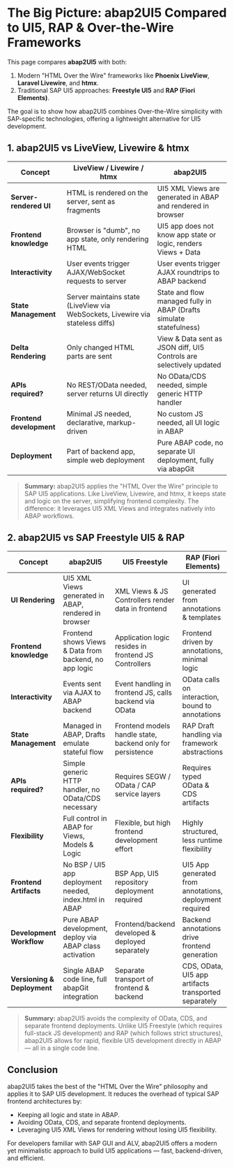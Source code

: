 # The Big Picture: abap2UI5 Compared to UI5, RAP & Over-the-Wire Frameworks

This page compares **abap2UI5** with both:
1. Modern "HTML Over the Wire" frameworks like **Phoenix LiveView**, **Laravel Livewire**, and **htmx**.
2. Traditional SAP UI5 approaches: **Freestyle UI5** and **RAP (Fiori Elements)**.

The goal is to show how abap2UI5 combines Over-the-Wire simplicity with SAP-specific technologies, offering a lightweight alternative for UI5 development.

## 1. abap2UI5 vs LiveView, Livewire & htmx

| Concept                   | LiveView / Livewire / htmx                             | abap2UI5                                                       |
|---------------------------|------------------------------------------------------|----------------------------------------------------------------|
| **Server-rendered UI**     | HTML is rendered on the server, sent as fragments     | UI5 XML Views are generated in ABAP and rendered in browser    |
| **Frontend knowledge**     | Browser is "dumb", no app state, only rendering HTML  | UI5 app does not know app state or logic, renders Views + Data |
| **Interactivity**          | User events trigger AJAX/WebSocket requests to server | User events trigger AJAX roundtrips to ABAP backend            |
| **State Management**       | Server maintains state (LiveView via WebSockets, Livewire via stateless diffs) | State and flow managed fully in ABAP (Drafts simulate statefulness) |
| **Delta Rendering**        | Only changed HTML parts are sent                      | View & Data sent as JSON diff, UI5 Controls are selectively updated |
| **APIs required?**         | No REST/OData needed, server returns UI directly      | No OData/CDS needed, simple generic HTTP handler               |
| **Frontend development**   | Minimal JS needed, declarative, markup-driven         | No custom JS needed, all UI logic in ABAP                      |
| **Deployment**             | Part of backend app, simple web deployment            | Pure ABAP code, no separate UI deployment, fully via abapGit   |

> **Summary:** abap2UI5 applies the "HTML Over the Wire" principle to SAP UI5 applications. Like LiveView, Livewire, and htmx, it keeps state and logic on the server, simplifying frontend complexity. The difference: it leverages UI5 XML Views and integrates natively into ABAP workflows.

## 2. abap2UI5 vs SAP Freestyle UI5 & RAP

| Concept                   | abap2UI5                                               | UI5 Freestyle                                              | RAP (Fiori Elements)                                       |
|---------------------------|--------------------------------------------------------|-----------------------------------------------------------|------------------------------------------------------------|
| **UI Rendering**           | UI5 XML Views generated in ABAP, rendered in browser    | XML Views & JS Controllers render data in frontend         | UI generated from annotations & templates                  |
| **Frontend knowledge**     | Frontend shows Views & Data from backend, no app logic  | Application logic resides in frontend JS Controllers       | Frontend driven by annotations, minimal logic              |
| **Interactivity**          | Events sent via AJAX to ABAP backend                    | Event handling in frontend JS, calls backend via OData     | OData calls on interaction, bound to annotations           |
| **State Management**       | Managed in ABAP, Drafts emulate stateful flow           | Frontend models handle state, backend only for persistence | RAP Draft handling via framework abstractions              |
| **APIs required?**         | Simple generic HTTP handler, no OData/CDS necessary     | Requires SEGW / OData / CAP service layers                 | Requires typed OData & CDS artifacts                      |
| **Flexibility**            | Full control in ABAP for Views, Models & Logic          | Flexible, but high frontend development effort             | Highly structured, less runtime flexibility                |
| **Frontend Artifacts**     | No BSP / UI5 app deployment needed, index.html in ABAP  | BSP App, UI5 repository deployment required                | UI5 App generated from annotations, deployment required    |
| **Development Workflow**   | Pure ABAP development, deploy via ABAP class activation | Frontend/backend developed & deployed separately           | Backend annotations drive frontend generation              |
| **Versioning & Deployment**| Single ABAP code line, full abapGit integration         | Separate transport of frontend & backend                   | CDS, OData, UI5 app artifacts transported separately       |

> **Summary:** abap2UI5 avoids the complexity of OData, CDS, and separate frontend deployments. Unlike UI5 Freestyle (which requires full-stack JS development) and RAP (which follows strict structures), abap2UI5 allows for rapid, flexible UI5 development directly in ABAP — all in a single code line.

## Conclusion

abap2UI5 takes the best of the "HTML Over the Wire" philosophy and applies it to SAP UI5 development. It reduces the overhead of typical SAP frontend architectures by:
- Keeping all logic and state in ABAP.
- Avoiding OData, CDS, and separate frontend deployments.
- Leveraging UI5 XML Views for rendering without losing UI5 flexibility.

For developers familiar with SAP GUI and ALV, abap2UI5 offers a modern yet minimalistic approach to build UI5 applications — fast, backend-driven, and efficient.

